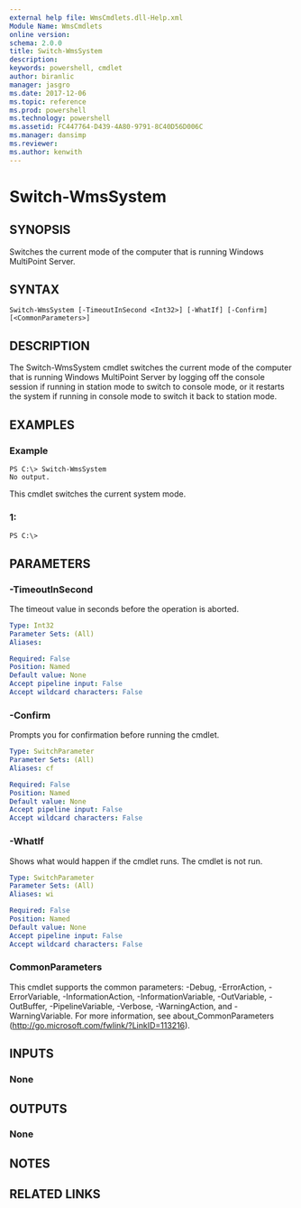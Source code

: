 ```yaml
---
external help file: WmsCmdlets.dll-Help.xml
Module Name: WmsCmdlets
online version: 
schema: 2.0.0
title: Switch-WmsSystem
description: 
keywords: powershell, cmdlet
author: biranlic
manager: jasgro
ms.date: 2017-12-06
ms.topic: reference
ms.prod: powershell
ms.technology: powershell
ms.assetid: FC447764-D439-4A80-9791-8C40D56D006C
ms.manager: dansimp
ms.reviewer:
ms.author: kenwith
---
```


# Switch-WmsSystem

## SYNOPSIS
Switches the current mode of the computer that is running Windows MultiPoint Server.

## SYNTAX

```
Switch-WmsSystem [-TimeoutInSecond <Int32>] [-WhatIf] [-Confirm] [<CommonParameters>]
```

## DESCRIPTION
The Switch-WmsSystem cmdlet switches the current mode of the computer that is running Windows MultiPoint Server by logging off the console session if running in station mode to switch to console mode, or it restarts the system if running in console mode to switch it back to station mode.

## EXAMPLES

### Example
```
PS C:\> Switch-WmsSystem
No output.
```

This cmdlet switches the current system mode.

### 1:
```
PS C:\>
```

## PARAMETERS

### -TimeoutInSecond
The timeout value in seconds before the operation is aborted.

```yaml
Type: Int32
Parameter Sets: (All)
Aliases: 

Required: False
Position: Named
Default value: None
Accept pipeline input: False
Accept wildcard characters: False
```

### -Confirm
Prompts you for confirmation before running the cmdlet.

```yaml
Type: SwitchParameter
Parameter Sets: (All)
Aliases: cf

Required: False
Position: Named
Default value: None
Accept pipeline input: False
Accept wildcard characters: False
```

### -WhatIf
Shows what would happen if the cmdlet runs. The cmdlet is not run.

```yaml
Type: SwitchParameter
Parameter Sets: (All)
Aliases: wi

Required: False
Position: Named
Default value: None
Accept pipeline input: False
Accept wildcard characters: False
```

### CommonParameters
This cmdlet supports the common parameters: -Debug, -ErrorAction, -ErrorVariable, -InformationAction, -InformationVariable, -OutVariable, -OutBuffer, -PipelineVariable, -Verbose, -WarningAction, and -WarningVariable. For more information, see about_CommonParameters (http://go.microsoft.com/fwlink/?LinkID=113216).

## INPUTS

### None

## OUTPUTS

### None

## NOTES

## RELATED LINKS

